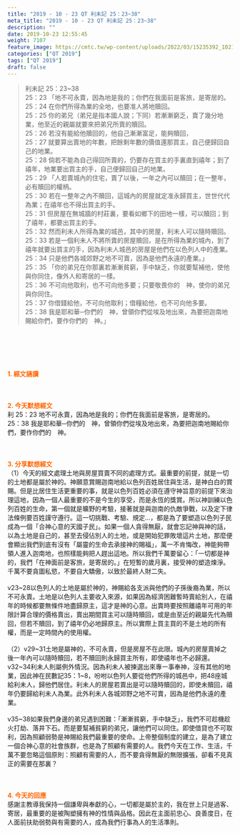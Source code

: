 ```yaml
---
title: "2019 - 10 - 23 QT 利未記 25：23~38"
meta_title: "2019 - 10 - 23 QT 利未記 25：23~38"
description: ""
date: 2019-10-23 12:55:45
weight: 7107
feature_image: https://cmtc.tw/wp-content/uploads/2022/03/15235392_10211799862337740_180693556567566654_o-1.webp
categories: ["QT 2019"]
tags: ["QT 2019"]
draft: false
---
```


<blockquote>利未記 25：23~38<br />
25：23 「地不可永賣，因為地是我的；你們在我面前是客旅，是寄居的。<br />
25：24 在你們所得為業的全地，也要准人將地贖回。<br />
25：25 你的弟兄（弟兄是指本國人說；下同）若漸漸窮乏，賣了幾分地業，他至近的親屬就要來把弟兄所賣的贖回。<br />
25：26 若沒有能給他贖回的，他自己漸漸富足，能夠贖回，<br />
25：27 就要算出賣地的年數，把餘剩年數的價值還那買主，自己便歸回自己的地業。<br />
25：28 倘若不能為自己得回所賣的，仍要存在買主的手裏直到禧年；到了禧年，地業要出買主的手，自己便歸回自己的地業。<br />
25：29 「人若賣城內的住宅，賣了以後，一年之內可以贖回；在一整年，必有贖回的權柄。<br />
25：30 若在一整年之內不贖回，這城內的房屋就定准永歸買主，世世代代為業；在禧年也不得出買主的手。<br />
25：31 但房屋在無城牆的村莊裏，要看如鄉下的田地一樣，可以贖回；到了禧年，都要出買主的手。<br />
25：32 然而利未人所得為業的城邑，其中的房屋，利未人可以隨時贖回。<br />
25：33 若是一個利未人不將所賣的房屋贖回，是在所得為業的城內，到了禧年就要出買主的手，因為利未人城邑的房屋是他們在以色列人中的產業。<br />
25：34 只是他們各城郊野之地不可賣，因為是他們永遠的產業。」<br />
25：35 「你的弟兄在你那裏若漸漸貧窮，手中缺乏，你就要幫補他，使他與你同住，像外人和寄居的一樣。<br />
25：36 不可向他取利，也不可向他多要；只要敬畏你的　神，使你的弟兄與你同住。<br />
25：37 你借錢給他，不可向他取利；借糧給他，也不可向他多要。<br />
25：38 我是耶和華─你們的　神，曾領你們從埃及地出來，為要把迦南地賜給你們，要作你們的　神。」</blockquote><br />
&nbsp;<br />
<br />
&nbsp;<br />
<br />
<span style="color: #ff6600;"><strong>1. </strong><strong>經文誦讀</strong></span><br />
<br />
<span style="color: #ff6600;"><strong> </strong></span><br />
<br />
<span style="color: #ff6600;"><strong>2. 今天默想</strong><strong>經文<br />
</strong></span>利 25：23 地不可永賣，因為地是我的；你們在我面前是客旅，是寄居的。<br />
25：38 我是耶和華─你們的　神，曾領你們從埃及地出來，為要把迦南地賜給你們，要作你們的　神。<br />
<br />
&nbsp;<br />
<br />
<span style="color: #ff6600;"><strong>3. 分享默想經文<br />
</strong></span>（1）今天的經文處理土地與房屋買賣不同的處理方式。最重要的前提，就是一切的土地都是屬於神的。神願意賞賜迦南地給以色列百姓居住與生活，是神白白的賞賜。但是比居住生活更重要的事，就是以色列百姓必須在遵守神旨意的前提下來治理這地，因為一個人最重要的不是今生的享受，而是永恆的獎賞。所以神訓練以色列百姓的生命，第一個就是曠野的考驗，接著就是與迦南的仇敵爭戰，以及定下律法條例要百姓謹守遵行。這一切挑戰、考驗、規定…，都是為了要塑造以色列子民成為一個「合神心意的天國子民」。如果一個人貪得無厭，就會忘記神與神的話，以為土地是自己的，甚至去侵佔別人的土地，或是開始犯罪敗壞這片土地，那麼便會顯出我們到底有沒有「屬靈的生命去承接神的賜福」，萬一不肯悔改，神能夠帶領人進入迦南地，也照樣能夠把人趕出這地。所以我們千萬要留心：「一切都是神的，我們「在神面前是客旅，是寄居的。」在短暫的歲月裏，接受神的塑造煉淨。千萬不要貪圖私慾，不要自大驕傲，以致於最終人財二失。<br />
<br />
v23~28以色列人的土地是屬於神的，神賜給各支派與他們的子孫後裔為業，所以不可永賣。土地是以色列人主要收入來源，如果因為經濟困難暫時賣給別人，在禧年的時候都要無條件地盡歸原主，這才是神的心意。出賣時要按照離禧年可用的年限計算合理的價格賣出，賣出期間買主可以隨時贖回，或是由至近的親屬先代為贖回，但若不贖回，到了禧年仍必地歸原主。所以實際上買主買的不是土地的所有權，而是一定時間內的使用權。<br />
<br />
（2）v29~31土地是屬神的，不可永賣，但是房屋不在此限。城內的房屋賣掉之後一年內可以隨時贖回，若不贖回則永歸買主所有，即使禧年也不必歸還。v32~34利未人則屬例外情況。因為利未人被揀選出來專一事奉神，沒有其他的地業，因此神在民數記35：1~8，吩咐以色列人要從他們所得的城邑中，把48座城給利未人，歸他們居住。利未人的房屋若賣出是可以隨時贖回的，即使未贖回，禧年仍要歸給利未人為業。此外利未人各城郊野之地不可賣，因為是他們永遠的產業。<br />
<br />
v35~38如果我們身邊的弟兄遇到困難：「漸漸貧窮，手中缺乏」，我們不可趁機趁火打劫、落井下石。而是要幫補貧窮的弟兄，讓他們可以同住。即使借貸也不可取利，因為照顧弱勢是神賜給我們最重要的使命。上帝整個制度的建立，是為了建立一個合神心意的社會族群，也是為了照顧有需要的人。我們今天在工作、生活，千萬不要忽略這個原則：照顧有需要的人，而不要貪得無厭的無限擴張，卻看不見真正的需要在那裏？<br />
<br />
&nbsp;<br />
<br />
<span style="color: #ff6600;"><strong>4. 今天的回應<br />
</strong></span>感謝主教導我保持一個謙卑與奉獻的心，一切都是屬於主的，我在世上只是過客、寄居，最重要的是被陶塑擁有神的性情與品格。因此在主面前忠心、良善度日，在人面前扶助弱勢與有需要的人，成為我們行事為人的生活準則。<br />
<br />
&nbsp;
        